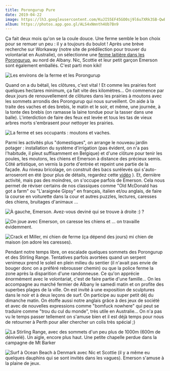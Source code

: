 ```yaml
---
title: Porongurup Pure
date: 2019-04-22
image: https://lh3.googleusercontent.com/KuJI55EF45GO0sj9l6u7XRk3SB-QwBhFQA0PZx_zrrsB7YMd_xv82bRmRr1CF8_evGh4U21syPlFumfkKShaBxxpDLXMfy4tlWRaseu_s9HeOraC2ZvPUZxKN5NcmH5dBO409woD_lc=w600
album: https://photos.app.goo.gl/ALS4xNmnth4Ub7Bn9
---
```


Ça fait deux mois qu'on se la coule douce. Une ferme semble le bon choix pour se remuer un peu : il y a toujours du boulot ! Après une brève recherche sur Workaway (notre site de prédilection pour trouver du volontariat en Australie), on sélectionne une [ferme laitière dans les Porongurup](https://poronguruppure.com.au/), au nord de Albany. Nic, Scottie et leur petit garçon Emerson sont également emballés. C'est parti mon kiki!

![](https://lh3.googleusercontent.com/d2woqXus3UrJCzj6JzaQuyI4qd7rAZzux6qVpox_ochdxmj1hC7CbDCA28koLALQ8B4IARSrVbL4QkYm22gwUets8juaBE6zUCGDBGdYZhlw1KqJLGjpbo1vZ8WGQcX5kQnWJ7XiDLk=w600 "Les environs de la ferme et les Porongurup")

Quand on a du bétail, les clôtures, c'est vital ! Et comme les prairies font quelques hectares minimum, ça fait vite des kilomètres... On commence par deux jours de renouvellement de clôtures dans les prairies à moutons avec les sommets arrondis des Porongurup qui nous surveillent. On aide à la traite des vaches et des brebis, le matin et le soir, et même, une journée, à la tonte des brebis (on ramasse la laine tondue pour la tasser dans une balle). L'interdiction de faire des feux est levée et tous les tas de vieux arbres morts s'embrasent pour nettoyer les prairies.

![](https://lh3.googleusercontent.com/DxyfaWW9RXatC_nEpJ-jhl6QehsaPJnhZtqeInJYmzpr-Q5gUIojoAI2iQOR9Z4zWfEaZ2O69jJ-G9X2wuffqx2Gnl-P0NXKqeNfwe0MPbYd-qHbczM1RXHiAdKDWKbIXycLNY1AhBY=w600 "La ferme et ses occupants : moutons et vaches.")

Parmi les activités plus "domestiques", on arrange le nouveau jardin potager : installation du système d'irrigation (pas évident, on n'a pas l'habitude, il pleut suffisamment en Belgique) et d'une clôture pour tenir les poules, les moutons, les chiens et Emerson à distance des précieux semis. Côté artistique, on vernis la porte d'entrée et repeint une partie de la façade. Au niveau bricolage, on construit des bacs surélevés qui s'auto-arroseront en été (pour plus de détails, regardez cette [vidéo](https://youtu.be/dCgciRQAXEw) ). Et, dernière activité, mais pas des moindres, on s'occupe parfois de Emerson. Cela nous permet de réviser certains de nos classiques comme "Old McDonald has got a farm" ou "L'araignée Gipsy" en français, italien et/ou anglais, de faire la course en voiturette dans la cour et autres puzzles, lectures, caresses des chiens, bruitages d'animaux ...

![](https://lh3.googleusercontent.com/N6XSZi2dJcTda3QOnfG_X2VR3hi5_fNatghIRAKNJXUz2XpYdGvD--MywfI3Q5klOLkzGMUCBTvy_YodbKTC02iJsiakPLe1ks97z6f4C_tZBwFm6nZOsZbsfrPPVooGEDgM-1-bZg0=w600 "À gauche, Emerson. Avez-vous deviné qui se trouve à droite :) ? ")

![](https://lh3.googleusercontent.com/wNj9ieLBizbV4KCEX3hXNxs8nn3uyWP9HdlYpeElCv27sgBMkB4nFB1XRy6-vWsElpgwmu-yukI1N4sxIhyiTtaHzQyyxD9GJwCnFKXVKUGYY0b8Qm41QW102hIq6icTTHuJwZcijS4=w600 "On joue avec Emerson, on caresse les chiens et ... on travaille évidemment.")

![](<https://lh3.googleusercontent.com/V0yDy9D0RCRIW9HuOZb9QHJlb5UxwtVrDFWWWb2jvmiuvtBlcf-6slo6I9FMnx57xGXOYcaqKJ3_571Xq63E9mteRgD9kiPlo-S3PC7VOHKBmA3jjz8mrjz8dv3d5Eg4GgmyKdiywr8=w600> "Crack et Miller, mi chien de ferme (ça dépend des jours) mi chien de maison (on adore les caresses).")

Pendant notre temps libre, on escalade quelques sommets des Porongurup et des Stirling Range. Tentatives parfois avortées quand un serpent venimeux prend le soleil en plein milieu du sentier (il n'avait pas envie de bouger donc on a préféré rebrousser chemin) ou que la police ferme la zone après la disparition d'une randonneuse. Ce qu'on apprécie énormément avec le volontariat, c'est de faire partie d'une famille... On les accompagne au marché fermier de Albany le samedi matin et on profite des superbes plages de la ville. On est invité à une exposition de sculptures dans le noir et à deux leçons de surf. On participe au super petit déj du dimanche matin. On étoffe aussi notre anglais grâce à des jeux de société et avec de nouvelles expressions comme "bomfuck nowhere" qui peut se traduire comme "trou du cul du monde", très utile en Australie... On n'a pas vu le temps passer tellement on s'amuse bien et il est déjà temps pour nous de retourner à Perth pour aller chercher un colis très spécial ;)

![](https://lh3.googleusercontent.com/sfzvGFvU7UgHPfgFZvQM2ZXit3CLDSbVaAHyaFKfZ7p5WND45kh56mNIWU1TI3j4ycEValhmp_Seca7HVxXUFmnNBS9fMueF72qN_shhI74ksaNcO7h0mNM0WvCR7Nzuc9XW9jpbsF4=w600 "La Stirling Range, avec des sommets d'un peu plus de 1000m (600m de dénivelé). Un aigle, encore plus haut. Une petite chapelle perdue dans la campagne de Mt Barker")

![](https://lh3.googleusercontent.com/bFnVafA6ogGQgadkVFlEJJXZvZfiVdmk1m72ctI2-LXFAzzW-CG9IgQZoZm7EWE5_UBzFmlxXMqjaZPa69oMo8e1ZOkzqfLD93kLyxRcUxvJSn8eNhb3lgm7nv0MJANpd621iSdbsa0=w600 "Surf à Ocean Beach à Denmark avec Nic et Scottie (il y a même eu quelques dauphins qui se sont invités dans les vagues). Emerson s'amuse à la plaine de jeux.")




